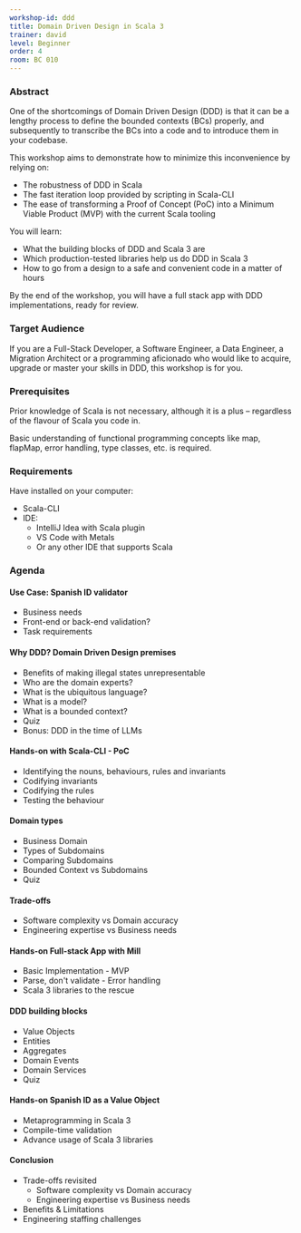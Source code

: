 ```yaml
---
workshop-id: ddd
title: Domain Driven Design in Scala 3
trainer: david
level: Beginner
order: 4
room: BC 010
---
```


### Abstract

One of the shortcomings of Domain Driven Design (DDD) is that it can be a lengthy process to define the bounded contexts
(BCs) properly, and subsequently to transcribe the BCs into a code and to introduce them in your codebase.

This workshop aims to demonstrate how to minimize this inconvenience by relying on:
- The robustness of DDD in Scala
- The fast iteration loop provided by scripting in Scala-CLI
- The ease of transforming a Proof of Concept (PoC) into a Minimum Viable Product (MVP) with the current Scala tooling

You will learn:
- What the building blocks of DDD and Scala 3 are
- Which production-tested libraries help us do DDD in Scala 3
- How to go from a design to a safe and convenient code in a matter of hours

By the end of the workshop, you will have a full stack app with DDD implementations, ready for review.


### Target Audience

If you are a Full-Stack Developer, a Software Engineer, a Data Engineer, a Migration Architect or a programming aficionado
who would like to acquire, upgrade or master your skills in DDD, this workshop is for you.

### Prerequisites

Prior knowledge of Scala is not necessary, although it is a plus – regardless of the flavour of Scala you code in.

Basic understanding of functional programming concepts like map, flapMap, error handling, type classes, etc. is required.

### Requirements

Have installed on your computer:
- Scala-CLI
- IDE:
  - IntelliJ Idea with Scala plugin
  - VS Code with Metals
  - Or any other IDE that supports Scala

### Agenda

#### Use Case: Spanish ID validator
- Business needs
- Front-end or back-end validation?
- Task requirements

#### Why DDD? Domain Driven Design premises
- Benefits of making illegal states unrepresentable
- Who are the domain experts?
- What is the ubiquitous language?
- What is a model?
- What is a bounded context?
- Quiz
- Bonus: DDD in the time of LLMs

#### Hands-on with Scala-CLI - PoC
- Identifying the nouns, behaviours, rules and invariants
- Codifying invariants
- Codifying the rules
- Testing the behaviour

#### Domain types
- Business Domain
- Types of Subdomains
- Comparing Subdomains
- Bounded Context vs Subdomains
- Quiz

#### Trade-offs
- Software complexity vs Domain accuracy
- Engineering expertise vs Business needs

#### Hands-on Full-stack App with Mill
- Basic Implementation - MVP
- Parse, don't validate - Error handling
- Scala 3 libraries to the rescue

#### DDD building blocks
- Value Objects
- Entities
- Aggregates
- Domain Events
- Domain Services
- Quiz

#### Hands-on Spanish ID as a Value Object
- Metaprogramming in Scala 3
- Compile-time validation
- Advance usage of Scala 3 libraries

#### Conclusion
- Trade-offs revisited
    - Software complexity vs Domain accuracy
    - Engineering expertise vs Business needs
- Benefits & Limitations
- Engineering staffing challenges
